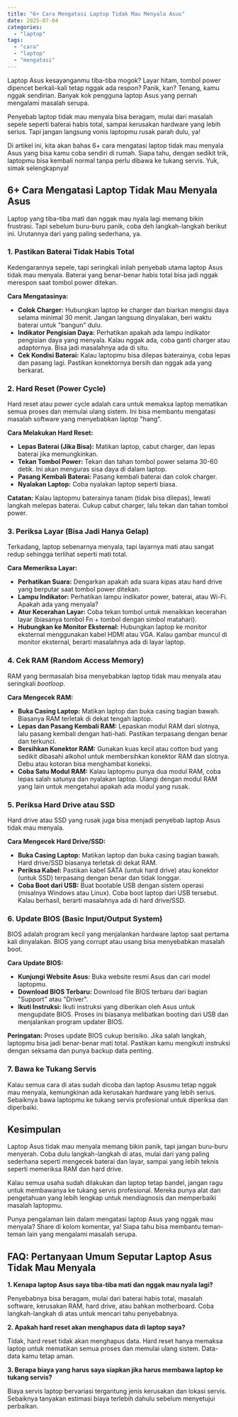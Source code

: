```yaml
---
title: "6+ Cara Mengatasi Laptop Tidak Mau Menyala Asus"
date: 2025-07-04
categories: 
  - "laptop"
tags: 
  - "cara"
  - "laptop"
  - "mengatasi"
---
```


Laptop Asus kesayanganmu tiba-tiba mogok? Layar hitam, tombol power dipencet berkali-kali tetap nggak ada respon? Panik, kan? Tenang, kamu nggak sendirian. Banyak kok pengguna laptop Asus yang pernah mengalami masalah serupa.

Penyebab laptop tidak mau menyala bisa beragam, mulai dari masalah sepele seperti baterai habis total, sampai kerusakan hardware yang lebih serius. Tapi jangan langsung vonis laptopmu rusak parah dulu, ya!

Di artikel ini, kita akan bahas 6+ cara mengatasi laptop tidak mau menyala Asus yang bisa kamu coba sendiri di rumah. Siapa tahu, dengan sedikit trik, laptopmu bisa kembali normal tanpa perlu dibawa ke tukang servis. Yuk, simak selengkapnya!

## 6+ Cara Mengatasi Laptop Tidak Mau Menyala Asus

Laptop yang tiba-tiba mati dan nggak mau nyala lagi memang bikin frustrasi. Tapi sebelum buru-buru panik, coba deh langkah-langkah berikut ini. Urutannya dari yang paling sederhana, ya.

### 1\. Pastikan Baterai Tidak Habis Total

Kedengarannya sepele, tapi seringkali inilah penyebab utama laptop Asus tidak mau menyala. Baterai yang benar-benar habis total bisa jadi nggak merespon saat tombol power ditekan.

**Cara Mengatasinya:**

- **Colok Charger:** Hubungkan laptop ke charger dan biarkan mengisi daya selama minimal 30 menit. Jangan langsung dinyalakan, beri waktu baterai untuk "bangun" dulu.
- **Indikator Pengisian Daya:** Perhatikan apakah ada lampu indikator pengisian daya yang menyala. Kalau nggak ada, coba ganti charger atau adaptornya. Bisa jadi masalahnya ada di situ.
- **Cek Kondisi Baterai:** Kalau laptopmu bisa dilepas baterainya, coba lepas dan pasang lagi. Pastikan konektornya bersih dan nggak ada yang berkarat.

### 2\. Hard Reset (Power Cycle)

Hard reset atau power cycle adalah cara untuk memaksa laptop mematikan semua proses dan memulai ulang sistem. Ini bisa membantu mengatasi masalah software yang menyebabkan laptop "hang".

**Cara Melakukan Hard Reset:**

- **Lepas Baterai (Jika Bisa):** Matikan laptop, cabut charger, dan lepas baterai jika memungkinkan.
- **Tekan Tombol Power:** Tekan dan tahan tombol power selama 30-60 detik. Ini akan menguras sisa daya di dalam laptop.
- **Pasang Kembali Baterai:** Pasang kembali baterai dan colok charger.
- **Nyalakan Laptop:** Coba nyalakan laptop seperti biasa.

**Catatan:** Kalau laptopmu baterainya tanam (tidak bisa dilepas), lewati langkah melepas baterai. Cukup cabut charger, lalu tekan dan tahan tombol power.

### 3\. Periksa Layar (Bisa Jadi Hanya Gelap)

Terkadang, laptop sebenarnya menyala, tapi layarnya mati atau sangat redup sehingga terlihat seperti mati total.

**Cara Memeriksa Layar:**

- **Perhatikan Suara:** Dengarkan apakah ada suara kipas atau hard drive yang berputar saat tombol power ditekan.
- **Lampu Indikator:** Perhatikan lampu indikator power, baterai, atau Wi-Fi. Apakah ada yang menyala?
- **Atur Kecerahan Layar:** Coba tekan tombol untuk menaikkan kecerahan layar (biasanya tombol Fn + tombol dengan simbol matahari).
- **Hubungkan ke Monitor Eksternal:** Hubungkan laptop ke monitor eksternal menggunakan kabel HDMI atau VGA. Kalau gambar muncul di monitor eksternal, berarti masalahnya ada di layar laptop.

### 4\. Cek RAM (Random Access Memory)

RAM yang bermasalah bisa menyebabkan laptop tidak mau menyala atau seringkali _bootloop_.

**Cara Mengecek RAM:**

- **Buka Casing Laptop:** Matikan laptop dan buka casing bagian bawah. Biasanya RAM terletak di dekat tengah laptop.
- **Lepas dan Pasang Kembali RAM:** Lepaskan modul RAM dari slotnya, lalu pasang kembali dengan hati-hati. Pastikan terpasang dengan benar dan terkunci.
- **Bersihkan Konektor RAM:** Gunakan kuas kecil atau cotton bud yang sedikit dibasahi alkohol untuk membersihkan konektor RAM dan slotnya. Debu atau kotoran bisa menghambat koneksi.
- **Coba Satu Modul RAM:** Kalau laptopmu punya dua modul RAM, coba lepas salah satunya dan nyalakan laptop. Ulangi dengan modul RAM yang lain untuk mengetahui apakah ada modul yang rusak.

### 5\. Periksa Hard Drive atau SSD

Hard drive atau SSD yang rusak juga bisa menjadi penyebab laptop Asus tidak mau menyala.

**Cara Mengecek Hard Drive/SSD:**

- **Buka Casing Laptop:** Matikan laptop dan buka casing bagian bawah. Hard drive/SSD biasanya terletak di dekat RAM.
- **Periksa Kabel:** Pastikan kabel SATA (untuk hard drive) atau konektor (untuk SSD) terpasang dengan benar dan tidak longgar.
- **Coba Boot dari USB:** Buat bootable USB dengan sistem operasi (misalnya Windows atau Linux). Coba boot laptop dari USB tersebut. Kalau berhasil, berarti masalahnya ada di hard drive/SSD.

### 6\. Update BIOS (Basic Input/Output System)

BIOS adalah program kecil yang menjalankan hardware laptop saat pertama kali dinyalakan. BIOS yang corrupt atau usang bisa menyebabkan masalah boot.

**Cara Update BIOS:**

- **Kunjungi Website Asus:** Buka website resmi Asus dan cari model laptopmu.
- **Download BIOS Terbaru:** Download file BIOS terbaru dari bagian "Support" atau "Driver".
- **Ikuti Instruksi:** Ikuti instruksi yang diberikan oleh Asus untuk mengupdate BIOS. Proses ini biasanya melibatkan booting dari USB dan menjalankan program updater BIOS.

**Peringatan:** Proses update BIOS cukup berisiko. Jika salah langkah, laptopmu bisa jadi benar-benar mati total. Pastikan kamu mengikuti instruksi dengan seksama dan punya backup data penting.

### 7\. Bawa ke Tukang Servis

Kalau semua cara di atas sudah dicoba dan laptop Asusmu tetap nggak mau menyala, kemungkinan ada kerusakan hardware yang lebih serius. Sebaiknya bawa laptopmu ke tukang servis profesional untuk diperiksa dan diperbaiki.

## Kesimpulan

Laptop Asus tidak mau menyala memang bikin panik, tapi jangan buru-buru menyerah. Coba dulu langkah-langkah di atas, mulai dari yang paling sederhana seperti mengecek baterai dan layar, sampai yang lebih teknis seperti memeriksa RAM dan hard drive.

Kalau semua usaha sudah dilakukan dan laptop tetap bandel, jangan ragu untuk membawanya ke tukang servis profesional. Mereka punya alat dan pengetahuan yang lebih lengkap untuk mendiagnosis dan memperbaiki masalah laptopmu.

Punya pengalaman lain dalam mengatasi laptop Asus yang nggak mau menyala? Share di kolom komentar, ya! Siapa tahu bisa membantu teman-teman lain yang mengalami masalah serupa.

## FAQ: Pertanyaan Umum Seputar Laptop Asus Tidak Mau Menyala

**1\. Kenapa laptop Asus saya tiba-tiba mati dan nggak mau nyala lagi?**

Penyebabnya bisa beragam, mulai dari baterai habis total, masalah software, kerusakan RAM, hard drive, atau bahkan motherboard. Coba langkah-langkah di atas untuk mencari tahu penyebabnya.

**2\. Apakah hard reset akan menghapus data di laptop saya?**

Tidak, hard reset tidak akan menghapus data. Hard reset hanya memaksa laptop untuk mematikan semua proses dan memulai ulang sistem. Data-data kamu tetap aman.

**3\. Berapa biaya yang harus saya siapkan jika harus membawa laptop ke tukang servis?**

Biaya servis laptop bervariasi tergantung jenis kerusakan dan lokasi servis. Sebaiknya tanyakan estimasi biaya terlebih dahulu sebelum menyetujui perbaikan.
